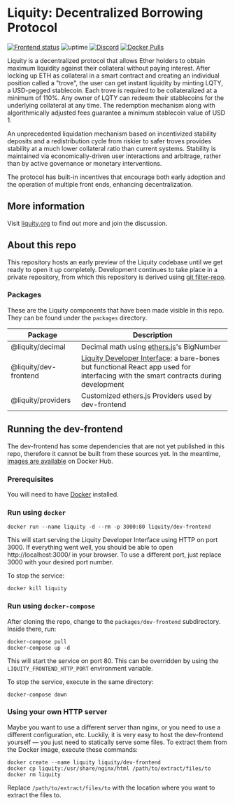 # Liquity: Decentralized Borrowing Protocol

[![Frontend status](https://img.shields.io/uptimerobot/status/m784948796-056b56fd51c67d682c11bb24?label=Frontend&logo=nginx&logoColor=white)](http://94.130.72.96:3000/) ![uptime](https://img.shields.io/uptimerobot/ratio/7/m784948796-056b56fd51c67d682c11bb24) [![Discord](https://img.shields.io/discord/700620821198143498?label=join%20chat&logo=discord&logoColor=white)](https://discord.gg/2up5U32) [![Docker Pulls](https://img.shields.io/docker/pulls/liquity/dev-frontend?label=dev-frontend%20pulls&logo=docker&logoColor=white)](https://hub.docker.com/r/liquity/dev-frontend)

Liquity is a decentralized protocol that allows Ether holders to obtain maximum liquidity against
their collateral without paying interest. After locking up ETH as collateral in a smart contract and
creating an individual position called a "trove", the user can get instant liquidity by minting LQTY,
a USD-pegged stablecoin. Each trove is required to be collateralized at a minimum of 110%. Any
owner of LQTY can redeem their stablecoins for the underlying collateral at any time. The redemption
mechanism along with algorithmically adjusted fees guarantee a minimum stablecoin value of USD 1.

An unprecedented liquidation mechanism based on incentivized stability deposits and a redistribution
cycle from riskier to safer troves provides stability at a much lower collateral ratio than current
systems. Stability is maintained via economically-driven user interactions and arbitrage, rather
than by active governance or monetary interventions.

The protocol has built-in incentives that encourage both early adoption and the operation of
multiple front ends, enhancing decentralization.

## More information

Visit [liquity.org](https://www.liquity.org) to find out more and join the discussion.

## About this repo

This repository hosts an early preview of the Liquity codebase until we get ready to open it up completely. Development continues to take place in a private repository, from which this repository is derived using [git filter-repo](https://github.com/newren/git-filter-repo).

### Packages

These are the Liquity components that have been made visible in this repo. They can be found under the `packages` directory.

| Package               | Description                                                                                                                                                      |
| --------------------- | ---------------------------------------------------------------------------------------------------------------------------------------------------------------- |
| @liquity/decimal      | Decimal math using [ethers.js](https://github.com/ethers-io/ethers.js/)'s BigNumber                                                                              |
| @liquity/dev-frontend | [Liquity Developer Interface](http://94.130.72.96:3000/): a bare-bones but functional React app used for interfacing with the smart contracts during development |
| @liquity/providers    | Customized ethers.js Providers used by dev-frontend                                                                                                              |

## Running the dev-frontend

The dev-frontend has some dependencies that are not yet published in this repo, therefore it cannot be built from these sources yet. In the meantime, [images are available](https://hub.docker.com/r/liquity/dev-frontend) on Docker Hub.

### Prerequisites

You will need to have [Docker](https://docs.docker.com/get-docker/) installed.

### Run using `docker`

```
docker run --name liquity -d --rm -p 3000:80 liquity/dev-frontend
```

This will start serving the Liquity Developer Interface using HTTP on port 3000. If everything went well, you should be able to open http://localhost:3000/ in your browser. To use a different port, just replace 3000 with your desired port number.

To stop the service:

```
docker kill liquity
```

### Run using `docker-compose`

After cloning the repo, change to the `packages/dev-frontend` subdirectory. Inside there, run:

```
docker-compose pull
docker-compose up -d
```

This will start the service on port 80. This can be overridden by using the `LIQUITY_FRONTEND_HTTP_PORT` environment variable.

To stop the service, execute in the same directory:

```
docker-compose down
```

### Using your own HTTP server

Maybe you want to use a different server than nginx, or you need to use a different configuration, etc. Luckily, it is very easy to host the dev-frontend yourself — you just need to statically serve some files. To extract them from the Docker image, execute these commands:

```
docker create --name liquity liquity/dev-frontend
docker cp liquity:/usr/share/nginx/html /path/to/extract/files/to
docker rm liquity
```

Replace `/path/to/extract/files/to` with the location where you want to extract the files to.
